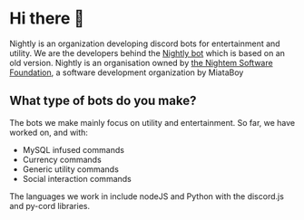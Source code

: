 # Hi there 👋
Nightly is an organization developing discord bots for entertainment and utility. We are the developers behind the [Nightly bot](https://github.com/NightlyOrg/Nightly-bot) which is based on an old version.
Nightly is an organisation owned by [the Nightem Software Foundation](https://github.com/Nightem), a software development organization by MiataBoy

## What type of bots do you make?
The bots we make mainly focus on utility and entertainment. So far, we have worked on, and with:
- MySQL infused commands
- Currency commands
- Generic utility commands
- Social interaction commands

The languages we work in include nodeJS and Python with the discord.js and py-cord libraries.
<!--

**Here are some ideas to get you started:**

🙋‍♀️ A short introduction - what is your organization all about?
🌈 Contribution guidelines - how can the community get involved?
👩‍💻 Useful resources - where can the community find your docs? Is there anything else the community should know?
🍿 Fun facts - what does your team eat for breakfast?
🧙 Remember, you can do mighty things with the power of [Markdown](https://docs.github.com/github/writing-on-github/getting-started-with-writing-and-formatting-on-github/basic-writing-and-formatting-syntax)
-->
